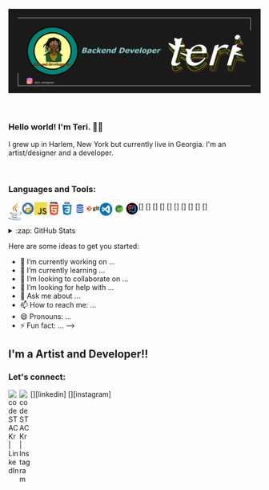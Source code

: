 ![](banner.png)

<br>

### Hello world! I'm Teri. 👋🏿

I grew up in Harlem, New York but currently live in Georgia. I'm an artist/designer and a developer.

<br>

### Languages and Tools:

[<img align="left" alt="Java" width="26px" src="images/java.png" />]
[<img align="left" alt="Python" width="26px" src="images/python.png" />]
[<img align="left" alt="JavaScript" width="26px" src="images/js.png" />]
[<img align="left" alt="HTML5" width="26px" src="images/html.png" />]
[<img align="left" alt="CSS3" width="26px" src="images/css.png" />]
[<img align="left" alt="SQL" width="26px" src="images/sql.png" />]
[<img align="left" alt="Git" width="26px" src="images/git.png" />]
[<img align="left" alt="Visual Studio Code" width="26px" src="images/vscode.png" />]
[<img align="left" alt="Spring" width="26px" src="images/spring.png" />]
[<img align="left" alt="Intelliji" width="26px" src="images/intelliji.png" />]

<br />
<details>
  <summary>:zap: GitHub Stats</summary>
  [![GitHub stats](https://github-readme-stats.vercel.app/api?username=artreimagined)](https://github.com/anuraghazra/github-readme-stats)
</details>

Here are some ideas to get you started:

- 🔭 I’m currently working on ...
- 🌱 I’m currently learning ...
- 👯 I’m looking to collaborate on ...
- 🤔 I’m looking for help with ...
- 💬 Ask me about ...
- 📫 How to reach me: ...
- 😄 Pronouns: ...
- ⚡ Fun fact: ...
  -->

## I'm a Artist and Developer!!

### Let's connect:

[<img align="left" alt="codeSTACKr | LinkedIn" width="22px" src="https://cdn.jsdelivr.net/npm/simple-icons@v3/icons/linkedin.svg" />][linkedin]
[<img align="left" alt="codeSTACKr | Instagram" width="22px" src="https://cdn.jsdelivr.net/npm/simple-icons@v3/icons/instagram.svg" />][instagram]

<br />
<br />
